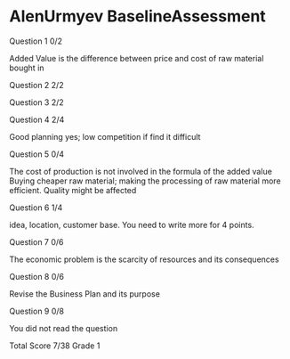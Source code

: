 # AlenUrmyev BaselineAssessment

Question 1    0/2

Added Value is the difference between price and cost of raw material bought in

Question 2    2/2

Question 3    2/2

Question 4    2/4

Good planning yes; low competition if find it difficult

Question 5    0/4

The cost of production is not involved in the formula of the added value
Buying cheaper raw material; making the processing of raw material more efficient. Quality might be affected

Question 6    1/4

idea,  location, customer base.  You need to write more for 4 points.

Question 7    0/6

The economic problem is the scarcity of resources and its consequences

Question 8    0/6

Revise the Business Plan and its purpose

Question 9    0/8

You did not read the question

Total Score 7/38 Grade 1

